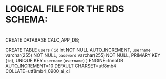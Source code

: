 
# LOGICAL FILE FOR THE RDS SCHEMA:
#
CREATE DATABASE CALC_APP_DB;

CREATE TABLE `users` (
  `id` int NOT NULL AUTO_INCREMENT,
  `username` varchar(255) NOT NULL,
  `password` varchar(255) NOT NULL,
  PRIMARY KEY (`id`),
  UNIQUE KEY `username` (`username`)
) ENGINE=InnoDB AUTO_INCREMENT=10 DEFAULT CHARSET=utf8mb4 COLLATE=utf8mb4_0900_ai_ci


